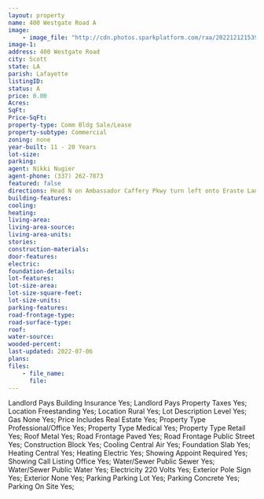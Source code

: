 ```yaml
---
layout: property
name: 400 Westgate Road A
image:
    - image_file: "http://cdn.photos.sparkplatform.com/raa/20221212153913117783000000.jpg"
image-1:
address: 400 Westgate Road
city: Scott
state: LA
parish: Lafayette
listingID: 
status: A
price: 0.00
Acres: 
SqFt: 
Price-SqFt: 
property-type: Comm Bldg Sale/Lease
property-subtype: Commercial
zoning: none
year-built: 11 - 20 Years
lot-size: 
parking: 
agent: Nikki Nugier
agent-phone: (337) 262-7873
featured: false
directions: Head N on Ambassador Caffery Pkwy turn left onto Eraste Landry turn right on Westgate building will be on the left.
building-features: 
cooling: 
heating: 
living-area: 
living-area-source: 
living-area-units: 
stories: 
construction-materials: 
door-features: 
electric: 
foundation-details: 
lot-features: 
lot-size-area: 
lot-size-square-feet: 
lot-size-units: 
parking-features: 
road-frontage-type: 
road-surface-type: 
roof: 
water-source: 
wooded-percent: 
last-updated: 2022-07-06
plans: 
files:
    - file_name:
      file:
---
```

Landlord Pays	Building Insurance	Yes;
Landlord Pays	Property Taxes	Yes;
Location	Freestanding	Yes;
Location	Rural	Yes;
Lot Description	Level	Yes;
Gas	None	Yes;
Price Includes	Real Estate	Yes;
Property Type	Professional/Office	Yes;
Property Type	Medical	Yes;
Property Type	Retail	Yes;
Roof	Metal	Yes;
Road Frontage	Paved	Yes;
Road Frontage	Public Street	Yes;
Construction	Block	Yes;
Cooling	Central Air	Yes;
Foundation	Slab	Yes;
Heating	Central	Yes;
Heating	Electric	Yes;
Showing	Appoint Required	Yes;
Showing	Call Listing Office	Yes;
Water/Sewer	Public Sewer	Yes;
Water/Sewer	Public Water	Yes;
Electricity	220 Volts	Yes;
Exterior	Pole Sign	Yes;
Exterior	None	Yes;
Parking	Parking Lot	Yes;
Parking	Concrete	Yes;
Parking	On Site	Yes;

